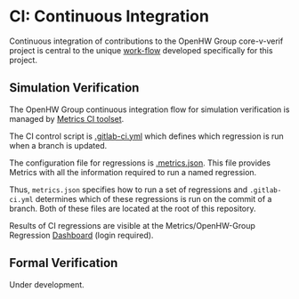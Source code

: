 # CI: Continuous Integration
Continuous integration of contributions to the OpenHW Group core-v-verif project is central to the unique [work-flow](https://github.com/openhwgroup/core-v-docs/blob/master/verif/Common/OpenHWGroup_WorkFlow.pdf) developed specifically for this project.

## Simulation Verification
The OpenHW Group continuous integration flow for simulation verification is managed by [Metrics CI toolset](https://www.metrics.ca/).

The CI control script is [.gitlab-ci.yml](https://github.com/openhwgroup/core-v-verif/.gitlab-ci.yml) which defines which regression is run when a branch is updated.

The configuration file for regressions is [.metrics.json](https://github.com/openhwgroup/core-v-verif/.metrics.json).  This file provides Metrics with all the information required to run a named regression.

Thus, `metrics.json` specifies how to run a set of regressions and `.gitlab-ci.yml` determines which of these regressions is run on the commit of a branch.   Both of these files are located at the root of this repository.

Results of CI regressions are visible at the Metrics/OpenHW-Group Regression [Dashboard](https://imperas.metrics.ca/openHW-cv32/dashboard) (login required).

## Formal Verification
Under development.
